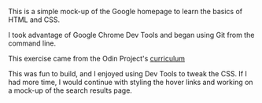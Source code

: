 This is a simple mock-up of the Google homepage to learn the basics of HTML and CSS.

I took advantage of Google Chrome Dev Tools and began using Git from the command line.

This exercise came from the Odin Project's [curriculum](http://www.theodinproject.com/web-development-101/html-css)

This was fun to build, and I enjoyed using Dev Tools to tweak the CSS. If I had more time, I would continue with styling the hover links and working on a mock-up of the search results page.
